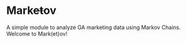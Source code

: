 # Mark~~et~~ov
A simple module to analyze GA marketing data using Markov Chains. Welcome to Mark(et)ov! 
